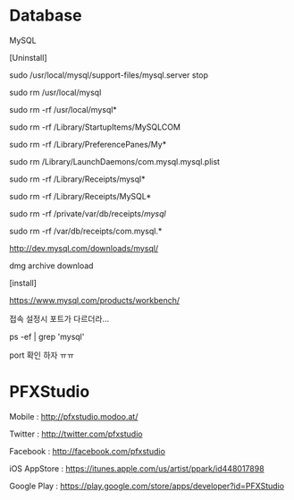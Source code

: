 # Database

MySQL 

[Uninstall]

sudo /usr/local/mysql/support-files/mysql.server stop

sudo rm /usr/local/mysql

sudo rm -rf /usr/local/mysql*

sudo rm -rf /Library/StartupItems/MySQLCOM

sudo rm -rf /Library/PreferencePanes/My*

sudo rm /Library/LaunchDaemons/com.mysql.mysql.plist

sudo rm -rf /Library/Receipts/mysql*

sudo rm -rf /Library/Receipts/MySQL*

sudo rm -rf /private/var/db/receipts/*mysql*

sudo rm -rf /var/db/receipts/com.mysql.*



http://dev.mysql.com/downloads/mysql/

dmg archive download


[install]

https://www.mysql.com/products/workbench/

접속 설정시 포트가 다르더라...

ps -ef | grep 'mysql'

port 확인 하자 ㅠㅠ



# PFXStudio

Mobile : http://pfxstudio.modoo.at/

Twitter : http://twitter.com/pfxstudio

Facebook : http://facebook.com/pfxstudio

iOS AppStore : https://itunes.apple.com/us/artist/ppark/id448017898

Google Play : https://play.google.com/store/apps/developer?id=PFXStudio

